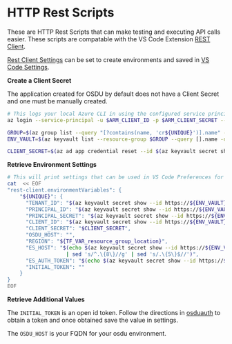 # HTTP Rest Scripts

These are HTTP Rest Scripts that can make testing and executing API calls easier.  These scripts are compatable with the VS Code Extension [REST Client](https://marketplace.visualstudio.com/items?itemName=humao.rest-client).

[Rest Client Settings](https://github.com/Huachao/vscode-restclient#environment-variables) can be set to create environments and saved in [VS Code Settings](https://vscode.readthedocs.io/en/latest/getstarted/settings/).

__Create a Client Secret__

The application created for OSDU by default does not have a Client Secret and one must be manually created.

```bash
# This logs your local Azure CLI in using the configured service principal.
az login --service-principal -u $ARM_CLIENT_ID -p $ARM_CLIENT_SECRET --tenant $ARM_TENANT_ID

GROUP=$(az group list --query "[?contains(name, 'cr${UNIQUE}')].name" -otsv)
ENV_VAULT=$(az keyvault list --resource-group $GROUP --query [].name -otsv)

CLIENT_SECRET=$(az ad app credential reset --id $(az keyvault secret show --id https://${ENV_VAULT}.vault.azure.net/secrets/aad-client-id --query value -otsv) --query password -otsv)
```

__Retrieve Environment Settings__

```bash
# This will print settings that can be used in VS Code Preferences for the environment
cat  << EOF
"rest-client.environmentVariables": {
    "${UNIQUE}": {
      "TENANT_ID": "$(az keyvault secret show --id https://${ENV_VAULT}.vault.azure.net/secrets/tenant-id --query value -otsv)",
      "PRINCIPAL_ID": "$(az keyvault secret show --id https://${ENV_VAULT}.vault.azure.net/secrets/app-dev-sp-username --query value -otsv)",
      "PRINCIPAL_SECRET": "$(az keyvault secret show --id https://${ENV_VAULT}.vault.azure.net/secrets/app-dev-sp-password --query value -otsv)",
      "CLIENT_ID": "$(az keyvault secret show --id https://${ENV_VAULT}.vault.azure.net/secrets/aad-client-id --query value -otsv)",
      "CLIENT_SECRET": "$CLIENT_SECRET",
      "OSDU_HOST": "",
      "REGION": "${TF_VAR_resource_group_location}",
      "ES_HOST": "$(echo $(az keyvault secret show --id https://${ENV_VAULT}.vault.azure.net/secrets/opendes-elastic-endpoint --query value -otsv) \
                   | sed 's/^.\{8\}//g' | sed 's/.\{5\}$//')",
      "ES_AUTH_TOKEN": "$(echo $(az keyvault secret show --id https://${ENV_VAULT}.vault.azure.net/secrets/opendes-elastic-username --query value -otsv):$(az keyvault secret show --id https://${ENV_VAULT}.vault.azure.net/secrets/opendes-elastic-password --query value -otsv) | base64)",
      "INITIAL_TOKEN": ""
    }
}
EOF
```

__Retrieve Additional Values__

The `INITIAL_TOKEN` is an open id token.  Follow the directions in [osduauth](./osduauth) to obtain a token and once obtained save the value in settings.

The `OSDU_HOST` is your FQDN for your osdu environment.
